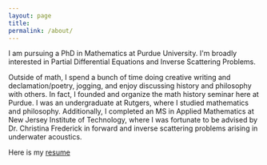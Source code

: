 ```yaml
---
layout: page
title: 
permalink: /about/
---
```


  
  
  
    
    
 I am pursuing a PhD in Mathematics at Purdue University. I'm broadly interested in Partial Differential Equations and Inverse Scattering Problems.

Outside of math, I spend a bunch of time doing creative writing and declamation/poetry, jogging, and enjoy discussing history and philosophy with others. In fact, I founded and organize the math history seminar here at Purdue. I was an undergraduate at Rutgers, where I studied mathematics and philosophy. Additionally, I completed an MS in Applied Mathematics at New Jersey Institute of Technology, where I was fortunate to be advised by Dr. Christina Frederick in forward and inverse scattering problems arising in underwater acoustics. 

Here is my <a href="https://obiorag.github.io/files/General_s_Industry_Resume.pdf" target="_blank">resume</a>

